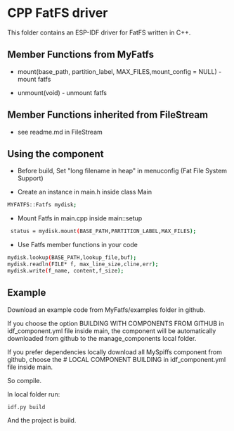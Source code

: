# CPP FatFS driver
This folder contains an ESP-IDF driver for FatFS written in C++.

## Member Functions from MyFatfs
- mount(base_path, partition_label, MAX_FILES,mount_config = NULL) - mount fatfs

- unmount(void) - unmount fatfs

## Member Functions inherited from FileStream
- see readme.md in FileStream


## Using the component
- Before build, Set "long filename in heap" in menuconfig (Fat File System Support)

- Create an instance in main.h inside class Main
```bash
MYFATFS::Fatfs mydisk;
``````

- Mount Fatfs in main.cpp inside main::setup
```bash
 status = mydisk.mount(BASE_PATH,PARTITION_LABEL,MAX_FILES);

``````
- Use Fatfs member functions in your code
```bash
mydisk.lookup(BASE_PATH,lookup_file,buf);
mydisk.readln(FILE* f, max_line_size,cline,err);
mydisk.write(f_name, content,f_size);
```


## Example
Download an example code from MyFatfs/examples folder in github.


If you choose the option BUILDING WITH COMPONENTS FROM GITHUB in idf_component.yml file inside main, the component will be automatically downloaded from github to the manage_components local folder.

If you prefer dependencies locally download all MySpiffs component from github, choose the # LOCAL COMPONENT BUILDING  in idf_component.yml file inside main. 

So compile.

In local folder run:
```bash
idf.py build
```

And the project is build.









